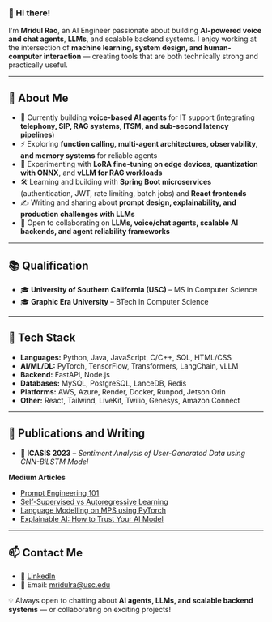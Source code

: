 ### 👋 Hi there!  
I'm **Mridul Rao**, an AI Engineer passionate about building **AI-powered voice and chat agents**, **LLMs**, and scalable backend systems. I enjoy working at the intersection of **machine learning, system design, and human-computer interaction** — creating tools that are both technically strong and practically useful.  

---

## 🧐 About Me  
- 🔭 Currently building **voice-based AI agents** for IT support (integrating **telephony, SIP, RAG systems, ITSM, and sub-second latency pipelines**)  
- ⚡ Exploring **function calling, multi-agent architectures, observability, and memory systems** for reliable agents  
- 🌱 Experimenting with **LoRA fine-tuning on edge devices**, **quantization with ONNX**, and **vLLM for RAG workloads**  
- 🛠️ Learning and building with **Spring Boot microservices** (authentication, JWT, rate limiting, batch jobs) and **React frontends**  
- ✍️ Writing and sharing about **prompt design, explainability, and production challenges with LLMs**  
- 👯 Open to collaborating on **LLMs, voice/chat agents, scalable AI backends, and agent reliability frameworks**  

---

## 📚 Qualification  
- 🎓 **University of Southern California (USC)** – MS in Computer Science  
- 🎓 **Graphic Era University** – BTech in Computer Science  

---

## 🚀 Tech Stack  
- **Languages:** Python, Java, JavaScript, C/C++, SQL, HTML/CSS  
- **AI/ML/DL:** PyTorch, TensorFlow, Transformers, LangChain, vLLM  
- **Backend:** FastAPI, Node.js  
- **Databases:** MySQL, PostgreSQL, LanceDB, Redis  
- **Platforms:** AWS, Azure, Render, Docker, Runpod, Jetson Orin  
- **Other:** React, Tailwind, LiveKit, Twilio, Genesys, Amazon Connect  

---

## 🔖 Publications and Writing  
- 📄 **ICASIS 2023** – *Sentiment Analysis of User-Generated Data using CNN-BiLSTM Model*  

**Medium Articles**  
- [Prompt Engineering 101](https://medium.com/@mridulrao674385/prompt-engineering-101-b65d207425bf)  
- [Self-Supervised vs Autoregressive Learning](https://medium.com/@mridulrao674385/the-difference-between-self-supervised-and-autoregressive-learning-b7733ed9dedd)  
- [Language Modelling on MPS using PyTorch](https://medium.com/@mridulrao674385/language-modelling-on-mps-using-pytorch-044a2dfd9f62)  
- [Explainable AI: How to Trust Your AI Model](https://medium.com/@mridulrao674385/explainable-ai-how-to-trust-your-ai-model-72e39e293fa1)  

---

## 📫 Contact Me  
- 🔗 [LinkedIn](https://www.linkedin.com/in/mridul-rao-86b542190/)  
- 📧 Email: mridulra@usc.edu  

💡 Always open to chatting about **AI agents, LLMs, and scalable backend systems** — or collaborating on exciting projects!  
